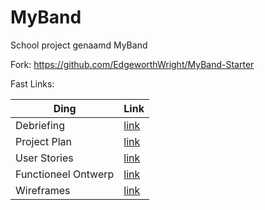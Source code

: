 # MyBand


School project genaamd MyBand


Fork: https://github.com/EdgeworthWright/MyBand-Starter



Fast Links:


| Ding                | Link                                                                                            |
| ------------------- |------------------------------------------------------------------------------------------------ |
| Debriefing          | [link](https://github.com/EdgeworthWright/MyBand/blob/master/documentatie/debriefing.docx)      |
| Project Plan        | [link](https://github.com/EdgeworthWright/MyBand/blob/master/documentatie/project%20plan.docx)  |
| User Stories        | [link](https://github.com/EdgeworthWright/MyBand/blob/master/documentatie/userstories.xlsx)     | 
| Functioneel Ontwerp | [link](https://github.com/EdgeworthWright/MyBand/blob/master/documentatie/FO.docx)              |
| Wireframes          | [link](https://github.com/EdgeworthWright/MyBand/blob/master/documentatie/wireframes.rp)        |
